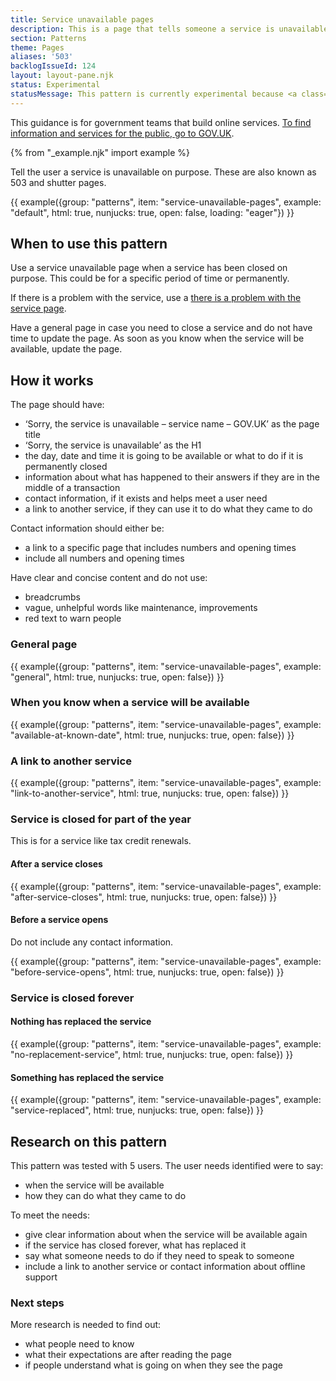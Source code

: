 ```yaml
---
title: Service unavailable pages
description: This is a page that tells someone a service is unavailable. It should say when the service will be available or what to do if it is permanently closed
section: Patterns
theme: Pages
aliases: '503'
backlogIssueId: 124
layout: layout-pane.njk
status: Experimental
statusMessage: This pattern is currently experimental because <a class="govuk-link" href="#research-on-this-pattern">more research</a> is needed to validate it.
---
```


This guidance is for government teams that build online services. [To find information and services for the public, go to GOV.UK](https://www.gov.uk/).

{% from "_example.njk" import example %}

Tell the user a service is unavailable on purpose. These are also known as 503 and shutter pages.

{{ example({group: "patterns", item: "service-unavailable-pages", example: "default", html: true, nunjucks: true, open: false, loading: "eager"}) }}

## When to use this pattern

Use a service unavailable page when a service has been closed on purpose. This could be for a specific period of time or permanently.

If there is a problem with the service, use a [there is a problem with the service page](/patterns/problem-with-the-service-pages/).

Have a general page in case you need to close a service and do not have time to update the page. As soon as you know when the service will be available, update the page.

## How it works

The page should have:

- ‘Sorry, the service is unavailable – service name – GOV.UK’ as the page title
- ‘Sorry, the service is unavailable’ as the H1
- the day, date and time it is going to be available or what to do if it is permanently closed
- information about what has happened to their answers if they are in the middle of a transaction
- contact information, if it exists and helps meet a user need
- a link to another service, if they can use it to do what they came to do

Contact information should either be:

- a link to a specific page that includes numbers and opening times
- include all numbers and opening times

Have clear and concise content and do not use:

- breadcrumbs
- vague, unhelpful words like maintenance, improvements
- red text to warn people

### General page

{{ example({group: "patterns", item: "service-unavailable-pages", example: "general", html: true, nunjucks: true, open: false}) }}

### When you know when a service will be available

{{ example({group: "patterns", item: "service-unavailable-pages", example: "available-at-known-date", html: true, nunjucks: true, open: false}) }}

### A link to another service

{{ example({group: "patterns", item: "service-unavailable-pages", example: "link-to-another-service", html: true, nunjucks: true, open: false}) }}

### Service is closed for part of the year

This is for a service like tax credit renewals.

#### After a service closes

{{ example({group: "patterns", item: "service-unavailable-pages", example: "after-service-closes", html: true, nunjucks: true, open: false}) }}

#### Before a service opens

Do not include any contact information.

{{ example({group: "patterns", item: "service-unavailable-pages", example: "before-service-opens", html: true, nunjucks: true, open: false}) }}

### Service is closed forever

#### Nothing has replaced the service

{{ example({group: "patterns", item: "service-unavailable-pages", example: "no-replacement-service", html: true, nunjucks: true, open: false}) }}

#### Something has replaced the service

{{ example({group: "patterns", item: "service-unavailable-pages", example: "service-replaced", html: true, nunjucks: true, open: false}) }}

## Research on this pattern

This pattern was tested with 5 users. The user needs identified were to say:

- when the service will be available
- how they can do what they came to do

To meet the needs:

- give clear information about when the service will be available again
- if the service has closed forever, what has replaced it
- say what someone needs to do if they need to speak to someone
- include a link to another service or contact information about offline support

### Next steps

More research is needed to find out:

- what people need to know
- what their expectations are after reading the page
- if people understand what is going on when they see the page

